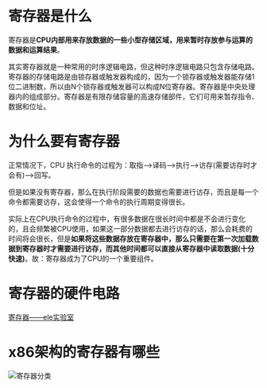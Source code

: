 # 寄存器是什么
寄存器是**CPU内部用来存放数据的一些小型存储区域，用来暂时存放参与运算的数据和运算结果**。

其实寄存器就是一种常用的时序逻辑电路，但这种时序逻辑电路只包含存储电路。寄存器的存储电路是由锁存器或触发器构成的，因为一个锁存器或触发器能存储1位二进制数，所以由N个锁存器或触发器可以构成N位寄存器。寄存器是中央处理器内的组成部分。寄存器是有限存储容量的高速存储部件，它们可用来暂存指令、数据和位址。
# 为什么要有寄存器
正常情况下，CPU 执行命令的过程为：取指——>译码——>执行——>访存(需要访存时才会有)——>回写。

但是如果没有寄存器，那么在执行阶段需要的数据也需要进行访存，而且是每一个命令都需要访存，这会使得一个命令的执行周期变得很长。

实际上在CPU执行命令的过程中，有很多数据在很长时间中都是不会进行变化的，且会频繁被CPU使用，如果这一部分数据都去进行访存的话，那么会耗费的时间将会很长，但是**如果将这些数据存放在寄存器中，那么只需要在第一次加载数据到寄存器时才需要进行访存，而其他时间都可以直接从寄存器中读取数据(十分快速)**。故：寄存器成为了CPU的一个重要组件。
# 寄存器的硬件电路
[寄存器——ele实验室](https://www.bilibili.com/video/BV1wi4y157D3?p=5)
# x86架构的寄存器有哪些
![寄存器分类](README.assets/register.excalidraw.svg)
